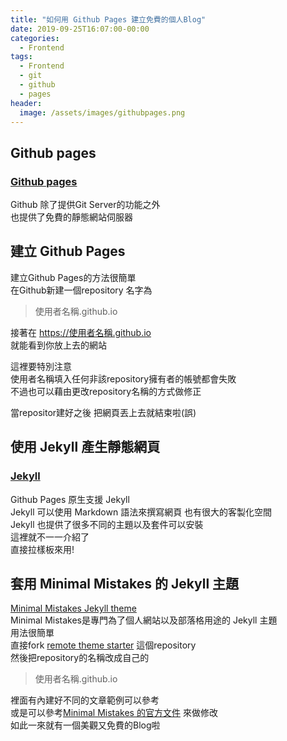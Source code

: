 ```yaml
---
title: "如何用 Github Pages 建立免費的個人Blog"
date: 2019-09-25T16:07:00-00:00
categories:
  - Frontend
tags:
  - Frontend
  - git
  - github
  - pages
header:
  image: /assets/images/githubpages.png
---
```

<!-- # 如何用 Github Pages 建立免費的個人Blog -->

## Github pages
### [Github pages](https://pages.github.com/)
Github 除了提供Git Server的功能之外  
也提供了免費的靜態網站伺服器  


## 建立 Github Pages
建立Github Pages的方法很簡單  
在Github新建一個repository 名字為  
> 使用者名稱.github.io  

接著在 https://使用者名稱.github.io    
就能看到你放上去的網站

這裡要特別注意  
使用者名稱填入任何非該repository擁有者的帳號都會失敗  
不過也可以藉由更改repository名稱的方式做修正

當repositor建好之後 把網頁丟上去就結束啦(誤)


## 使用 Jekyll 產生靜態網頁
### [Jekyll](https://jekyllrb.com/)
Github Pages 原生支援 Jekyll  
Jekyll 可以使用 Markdown 語法來撰寫網頁 也有很大的客製化空間  
Jekyll 也提供了很多不同的主題以及套件可以安裝  
這裡就不一一介紹了  
直接拉樣板來用!


## 套用 Minimal Mistakes 的 Jekyll 主題
[Minimal Mistakes Jekyll theme](https://mmistakes.github.io/minimal-mistakes/)  
Minimal Mistakes是專門為了個人網站以及部落格用途的 Jekyll 主題  
用法很簡單  
直接fork [remote theme starter](https://github.com/mmistakes/mm-github-pages-starter) 這個repository  
然後把repository的名稱改成自己的  
> 使用者名稱.github.io  


裡面有內建好不同的文章範例可以參考  
或是可以參考[Minimal Mistakes 的官方文件](https://mmistakes.github.io/minimal-mistakes/docs/quick-start-guide/) 來做修改  
如此一來就有一個美觀又免費的Blog啦